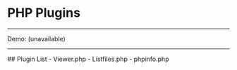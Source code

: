 # PHP Plugins
<hr>
Demo: (unavailable)
<hr>
## Plugin List
- Viewer.php
- Listfiles.php
- phpinfo.php
